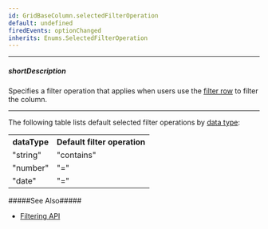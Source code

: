 ```yaml
---
id: GridBaseColumn.selectedFilterOperation
default: undefined
firedEvents: optionChanged
inherits: Enums.SelectedFilterOperation
---
```

---
##### shortDescription
Specifies a filter operation that applies when users use the [filter row](/api-reference/10%20UI%20Components/GridBase/1%20Configuration/filterRow '/Documentation/ApiReference/UI_Components/dxDataGrid/Configuration/filterRow/') to filter the column.

---
The following table lists default selected filter operations by [data type](/api-reference/_hidden/GridBaseColumn/dataType.md '{basewidgetpath}/Configuration/columns/#dataType'):

<table class="dx-table">
  <tr>
    <th>dataType</th><th>Default filter operation</th>
  </tr>
  <tr>
    <td>"string"</td><td>"contains"</td>
  </tr>
  <tr>
    <td>"number"</td><td>"="</td>
  </tr>
  <tr>
    <td>"date"</td><td>"="</td>
  </tr>
</table>

#####See Also#####
- [Filtering API](/concepts/05%20UI%20Components/DataGrid/30%20Filtering%20and%20Searching/6%20API '/Documentation/Guide/UI_Components/{WidgetName}/Filtering_and_Searching/#API')
